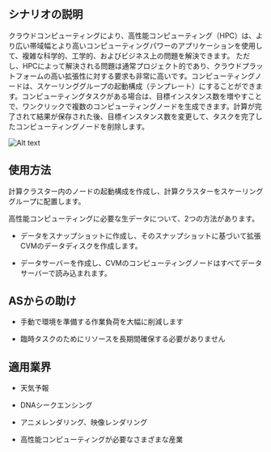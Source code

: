 ## シナリオの説明
クラウドコンピューティングにより、高性能コンピューティング（HPC）は、より広い帯域幅とより高いコンピューティングパワーのアプリケーションを使用して、複雑な科学的、工学的、およびビジネス上の問題を解決できます。
ただし、HPCによって解決される問題は通常プロジェクト的であり、クラウドプラットフォームの高い拡張性に対する要求も非常に高いです。コンピューティングノードは、スケーリンググループの起動構成（テンプレート）にすることができます。コンピューティングタスクがある場合は、目標インスタンス数を増やすことで、ワンクリックで複数のコンピューティングノードを生成できます。計算が完了されて結果が保存された後、目標インスタンス数を変更して、タスクを完了したコンピューティングノードを削除します。

![Alt text](https://mc.qcloudimg.com/static/img/d7208378accfb11c320668ee5089a0c3/02.png)

## 使用方法
計算クラスター内のノードの起動構成を作成し、計算クラスターをスケーリンググループに配置します。

高性能コンピューティングに必要な生データについて、2つの方法があります。

-  データをスナップショットに作成し、そのスナップショットに基づいて拡張CVMのデータディスクを作成します。

- データサーバーを作成し、CVMのコンピューティングノードはすべてデータサーバーで読み込まれます。


## ASからの助け
- 手動で環境を準備する作業負荷を大幅に削減します

- 臨時タスクのためにリソースを長期間確保する必要がありません

## 適用業界

- 天気予報

- DNAシークエンシング

- アニメレンダリング、映像レンダリング

- 高性能コンピューティングが必要なさまざまな産業

